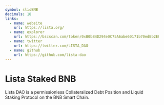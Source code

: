 ```yaml
---
symbol: slisBNB
decimals: 18
links:
  - name: website
    url: https://lista.org/
  - name: explorer
    url: https://bscscan.com/token/0xB0b84D294e0C75A6abe60171b70edEb2EFd14A1B
  - name: twitter
    url: https://twitter.com/LISTA_DAO
  - name: github
    url: https://github.com/lista-dao
---
```


# Lista Staked BNB

Lista DAO is a permissionless Collateralized Debt Position and Liquid Staking Protocol on the BNB Smart Chain.
